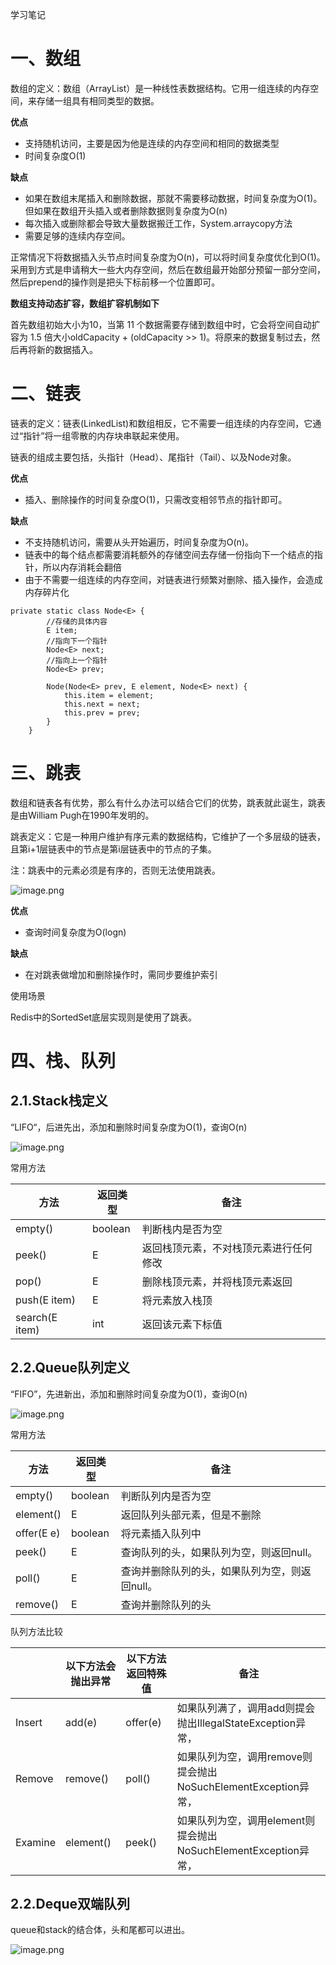 学习笔记
# 一、数组 

数组的定义：数组（ArrayList）是一种线性表数据结构。它用一组连续的内存空间，来存储一组具有相同类型的数据。

**优点**

- 支持随机访问，主要是因为他是连续的内存空间和相同的数据类型
- 时间复杂度O(1)

**缺点**

- 如果在数组末尾插入和删除数据，那就不需要移动数据，时间复杂度为O(1)。但如果在数组开头插入或者删除数据则复杂度为O(n)
- 每次插入或删除都会导致大量数据搬迁工作，System.arraycopy方法
- 需要足够的连续内存空间。



正常情况下将数据插入头节点时间复杂度为O(n)，可以将时间复杂度优化到O(1)。采用到方式是申请稍大一些大内存空间，然后在数组最开始部分预留一部分空间，然后prepend的操作则是把头下标前移一个位置即可。



**数组支持动态扩容，数组扩容机制如下**

首先数组初始大小为10，当第 11 个数据需要存储到数组中时，它会将空间自动扩容为 1.5 倍大小oldCapacity + (oldCapacity >> 1)。将原来的数据复制过去，然后再将新的数据插入。

# 二、链表

链表的定义：链表(LinkedList)和数组相反，它不需要一组连续的内存空间，它通过“指针”将一组零散的内存块串联起来使用。

链表的组成主要包括，头指针（Head）、尾指针（Tail）、以及Node对象。

**优点**

- 插入、删除操作的时间复杂度O(1)，只需改变相邻节点的指针即可。

**缺点**

- 不支持随机访问，需要从头开始遍历，时间复杂度为O(n)。
- 链表中的每个结点都需要消耗额外的存储空间去存储一份指向下一个结点的指针，所以内存消耗会翻倍
- 由于不需要一组连续的内存空间，对链表进行频繁对删除、插入操作，会造成内存碎片化

```
private static class Node<E> {
        //存储的具体内容
        E item;
        //指向下一个指针 
        Node<E> next;
        //指向上一个指针
        Node<E> prev;

        Node(Node<E> prev, E element, Node<E> next) {
            this.item = element;
            this.next = next;
            this.prev = prev;
        }
    }
```

# 三、跳表

数组和链表各有优势，那么有什么办法可以结合它们的优势，跳表就此诞生，跳表是由William Pugh在1990年发明的。

跳表定义：它是一种用户维护有序元素的数据结构，它维护了一个多层级的链表，且第i+1层链表中的节点是第i层链表中的节点的子集。

注：跳表中的元素必须是有序的，否则无法使用跳表。

![image.png](https://cdn.nlark.com/yuque/0/2021/png/1728458/1611640967307-e8a5595d-18b9-46fb-baa1-3a220310e32f.png)

**优点**

- 查询时间复杂度为O(logn)

**缺点**

- 在对跳表做增加和删除操作时，需同步要维护索引

使用场景

Redis中的SortedSet底层实现则是使用了跳表。


# 四、栈、队列

## 2.1.Stack栈定义

“LIFO“，后进先出，添加和删除时间复杂度为O(1)，查询O(n)

![image.png](https://cdn.nlark.com/yuque/0/2021/png/1728458/1612587760647-d82e1320-24d7-461d-8af7-a946c060c650.png)



常用方法

| 方法           | 返回类型 | 备注                                   |
| -------------- | -------- | -------------------------------------- |
| empty()        | boolean  | 判断栈内是否为空                       |
| peek()         | E        | 返回栈顶元素，不对栈顶元素进行任何修改 |
| pop()          | E        | 删除栈顶元素，并将栈顶元素返回         |
| push(E item)   | E        | 将元素放入栈顶                         |
| search(E item) | int      | 返回该元素下标值                       |

## 2.2.Queue队列定义

“FIFO”，先进新出，添加和删除时间复杂度为O(1)，查询O(n)

![image.png](https://cdn.nlark.com/yuque/0/2021/png/1728458/1612587768496-8c1e1b32-7136-498a-b974-250e8ec12886.png)

常用方法

| 方法       | 返回类型 | 备注                                           |
| ---------- | -------- | ---------------------------------------------- |
| empty()    | boolean  | 判断队列内是否为空                             |
| element()  | E        | 返回队列头部元素，但是不删除                   |
| offer(E e) | boolean  | 将元素插入队列中                               |
| peek()     | E        | 查询队列的头，如果队列为空，则返回null。       |
| poll()     | E        | 查询并删除队列的头，如果队列为空，则返回null。 |
| remove()   | E        | 查询并删除队列的头                             |

队列方法比较

|         | 以下方法会抛出异常 | 以下方法返回特殊值 | 备注                                                         |
| ------- | ------------------ | ------------------ | ------------------------------------------------------------ |
| Insert  | add(e)             | offer(e)           | 如果队列满了，调用add则提会抛出IllegalStateException异常，   |
| Remove  | remove()           | poll()             | 如果队列为空，调用remove则提会抛出NoSuchElementException异常， |
| Examine | element()          | peek()             | 如果队列为空，调用element则提会抛出NoSuchElementException异常， |

## 2.2.Deque双端队列

queue和stack的结合体，头和尾都可以进出。

![image.png](https://cdn.nlark.com/yuque/0/2021/png/1728458/1612587815422-55ecdb1f-eedd-4c6c-a132-4d71c352152d.png)
